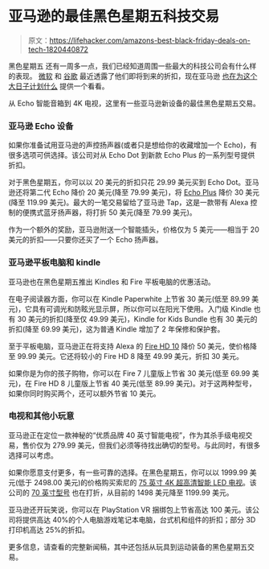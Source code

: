 # 亚马逊的最佳黑色星期五科技交易

> 原文：<https://lifehacker.com/amazons-best-black-friday-deals-on-tech-1820440872>

黑色星期五 还有一周多一点，我们已经知道周围一些最大的科技公司会有什么样的表现。 [微软](https://lifehacker.com/all-the-best-deals-from-microsoft-s-black-friday-discou-1820399903) 和 [谷歌](https://lifehacker.com/googles-best-deals-for-black-friday-1820409960) 最近透露了他们即将到来的折扣，现在亚马逊 [也在为这个大日子计划什么](http://phx.corporate-ir.net/phoenix.zhtml?c=176060&p=irol-newsArticle&ID=2316712) 提供一个看看。



从 Echo 智能音箱到 4K 电视，这里有一些亚马逊新设备的最佳黑色星期五交易。

### 亚马逊 Echo 设备

如果你准备试用亚马逊的声控扬声器(或者只是想给你的收藏增加一个 Echo)，有很多选项可供选择。该公司对从 Echo Dot 到新款 Echo Plus 的一系列型号提供折扣。

对于黑色星期五，你可以以 20 美元的折扣只花 29.99 美元买到 Echo Dot。亚马逊还将第二代 Echo 降价 20 美元(降至 79.99 美元)，将 [Echo Plus](https://gizmodo.com/amazons-echo-plus-gets-close-to-giving-us-the-easy-smar-1820091030) 降价 30 美元(降至 119.99 美元)。最大的一笔交易留给了亚马逊 Tap，这是一款带有 Alexa 控制的便携式蓝牙扬声器，将打折 50 美元(降至 79.99 美元)。

作为一个额外的奖励，亚马逊附送一个智能插头，价格仅为 5 美元——相当于 20 美元的折扣——只要你还买了一个 Echo 扬声器。

### 亚马逊平板电脑和 kindle

亚马逊也在黑色星期五推出 Kindles 和 Fire 平板电脑的优惠活动。

在电子阅读器方面，你可以在 Kindle Paperwhite 上节省 30 美元(低至 89.99 美元)，它具有可调光和防眩光显示屏，所以你可以在阳光下使用。入门级 Kindle 也有 30 美元的折扣(降至仅 49.99 美元)，Kindle for Kids Bundle 也有 30 美元的折扣(降至 69.99 美元)，这为普通 Kindle 增加了 2 年保修和保护套。

至于平板电脑，亚马逊正在将支持 Alexa 的 [Fire HD 10](https://gizmodo.com/amazons-newest-gadget-is-a-tablet-thats-also-an-echo-1818523985) 降价 50 美元，使价格降至 99.99 美元。它还将较小的 Fire HD 8 降至 49.99 美元，折扣 30 美元。

如果你是为你的孩子购物，你可以在 Fire 7 儿童版上节省 30 美元(低至 69.99 美元)，在 Fire HD 8 儿童版上节省 40 美元(低至 89.99 美元)。对于这两种型号，如果你同时购买两个，还可以额外节省 10 美元。

### 电视和其他小玩意

亚马逊正在定位一款神秘的“优质品牌 40 英寸智能电视”，作为其杀手级电视交易，售价仅为 279.99 美元，但我们必须等待找出确切的型号。与此同时，有很多选择可以考虑。

如果你愿意支付更多，有一些可靠的选择。在黑色星期五，你可以以 1999.99 美元(低于 2498.00 美元)的价格购买索尼的 [75 英寸 4K 超高清智能 LED 电视](https://www.amazon.com/Sony-XBR75X850E-75-Inch-Ultra-Smart/dp/B01MRBT8CV?asc_campaign=InlineText&asc_refurl=https://lifehacker.com/amazons-best-black-friday-deals-on-tech-1820440872&asc_source=&tag=kinjalifehackerlink-20)。该公司的 [70 英寸型号](https://www.amazon.com/Sony-KD70X690E-70-Inch-Ultra-Smart/dp/B072FRV68G?asc_campaign=InlineText&asc_refurl=https://lifehacker.com/amazons-best-black-friday-deals-on-tech-1820440872&asc_source=&tag=kinjalifehackerlink-20) 也在打折，从目前的 1498 美元降至 1199.99 美元。

亚马逊还开玩笑说，你可以在 PlayStation VR 捆绑包上节省高达 100 美元。该公司将提供高达 40%的个人电脑游戏笔记本电脑，台式机和组件的折扣；部分 3D 打印机高达 25%的折扣。

更多信息，请查看的完整新闻稿，其中还包括从玩具到运动装备的黑色星期五交易。